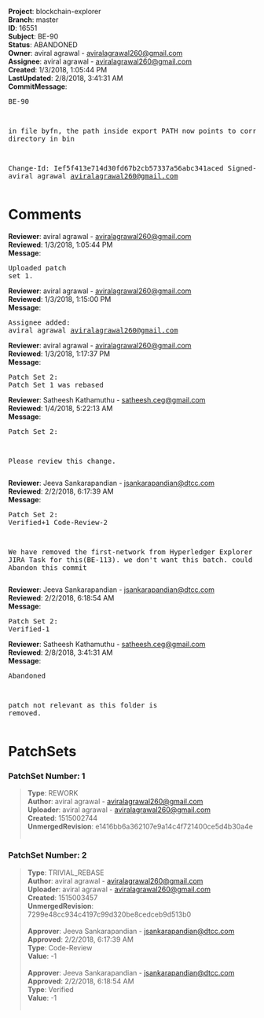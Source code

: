 <strong>Project</strong>: blockchain-explorer<br><strong>Branch</strong>: master<br><strong>ID</strong>: 16551<br><strong>Subject</strong>: BE-90<br><strong>Status</strong>: ABANDONED<br><strong>Owner</strong>: aviral agrawal - aviralagrawal260@gmail.com<br><strong>Assignee</strong>: aviral agrawal - aviralagrawal260@gmail.com<br><strong>Created</strong>: 1/3/2018, 1:05:44 PM<br><strong>LastUpdated</strong>: 2/8/2018, 3:41:31 AM<br><strong>CommitMessage</strong>:<br><pre>BE-90

in file byfn, the path inside export PATH now points to correct directory in bin

Change-Id: Ief5f413e714d30fd67b2cb57337a56abc341aced
Signed-off-by: aviral agrawal <aviralagrawal260@gmail.com>
</pre><h1>Comments</h1><strong>Reviewer</strong>: aviral agrawal - aviralagrawal260@gmail.com<br><strong>Reviewed</strong>: 1/3/2018, 1:05:44 PM<br><strong>Message</strong>: <pre>Uploaded patch set 1.</pre><strong>Reviewer</strong>: aviral agrawal - aviralagrawal260@gmail.com<br><strong>Reviewed</strong>: 1/3/2018, 1:15:00 PM<br><strong>Message</strong>: <pre>Assignee added: aviral agrawal <aviralagrawal260@gmail.com></pre><strong>Reviewer</strong>: aviral agrawal - aviralagrawal260@gmail.com<br><strong>Reviewed</strong>: 1/3/2018, 1:17:37 PM<br><strong>Message</strong>: <pre>Patch Set 2: Patch Set 1 was rebased</pre><strong>Reviewer</strong>: Satheesh Kathamuthu - satheesh.ceg@gmail.com<br><strong>Reviewed</strong>: 1/4/2018, 5:22:13 AM<br><strong>Message</strong>: <pre>Patch Set 2:

Please review this change.</pre><strong>Reviewer</strong>: Jeeva Sankarapandian - jsankarapandian@dtcc.com<br><strong>Reviewed</strong>: 2/2/2018, 6:17:39 AM<br><strong>Message</strong>: <pre>Patch Set 2: Verified+1 Code-Review-2

We have removed the first-network from Hyperledger Explorer , we had JIRA Task for this(BE-113). we don't want this batch. could you please Abandon this commit</pre><strong>Reviewer</strong>: Jeeva Sankarapandian - jsankarapandian@dtcc.com<br><strong>Reviewed</strong>: 2/2/2018, 6:18:54 AM<br><strong>Message</strong>: <pre>Patch Set 2: Verified-1</pre><strong>Reviewer</strong>: Satheesh Kathamuthu - satheesh.ceg@gmail.com<br><strong>Reviewed</strong>: 2/8/2018, 3:41:31 AM<br><strong>Message</strong>: <pre>Abandoned

patch not relevant as this folder is removed.</pre><h1>PatchSets</h1><h3>PatchSet Number: 1</h3><blockquote><strong>Type</strong>: REWORK<br><strong>Author</strong>: aviral agrawal - aviralagrawal260@gmail.com<br><strong>Uploader</strong>: aviral agrawal - aviralagrawal260@gmail.com<br><strong>Created</strong>: 1515002744<br><strong>UnmergedRevision</strong>: e1416bb6a362107e9a14c4f721400ce5d4b30a4e<br><br></blockquote><h3>PatchSet Number: 2</h3><blockquote><strong>Type</strong>: TRIVIAL_REBASE<br><strong>Author</strong>: aviral agrawal - aviralagrawal260@gmail.com<br><strong>Uploader</strong>: aviral agrawal - aviralagrawal260@gmail.com<br><strong>Created</strong>: 1515003457<br><strong>UnmergedRevision</strong>: 7299e48cc934c4197c99d320be8cedceb9d513b0<br><br><strong>Approver</strong>: Jeeva Sankarapandian - jsankarapandian@dtcc.com<br><strong>Approved</strong>: 2/2/2018, 6:17:39 AM<br><strong>Type</strong>: Code-Review<br><strong>Value</strong>: -1<br><br><strong>Approver</strong>: Jeeva Sankarapandian - jsankarapandian@dtcc.com<br><strong>Approved</strong>: 2/2/2018, 6:18:54 AM<br><strong>Type</strong>: Verified<br><strong>Value</strong>: -1<br><br></blockquote>